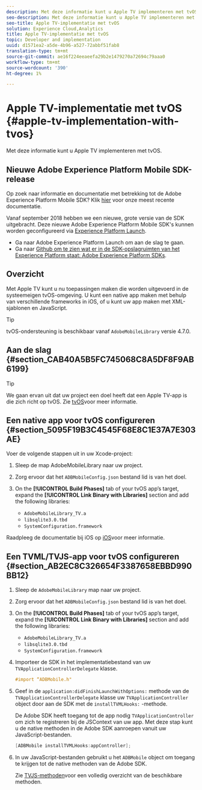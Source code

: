 ```yaml
---
description: Met deze informatie kunt u Apple TV implementeren met tvOS.
seo-description: Met deze informatie kunt u Apple TV implementeren met tvOS.
seo-title: Apple TV-implementatie met tvOS
solution: Experience Cloud,Analytics
title: Apple TV-implementatie met tvOS
topic: Developer and implementation
uuid: d1571ea2-a5de-4b96-a527-72abbf51fab8
translation-type: tm+mt
source-git-commit: ae16f224eeaeefa29b2e1479270a72694c79aaa0
workflow-type: tm+mt
source-wordcount: '390'
ht-degree: 1%

---
```



# Apple TV-implementatie met tvOS {#apple-tv-implementation-with-tvos}

Met deze informatie kunt u Apple TV implementeren met tvOS.

## Nieuwe Adobe Experience Platform Mobile SDK-release

Op zoek naar informatie en documentatie met betrekking tot de Adobe Experience Platform Mobile SDK? Klik [hier](https://aep-sdks.gitbook.io/docs/) voor onze meest recente documentatie.

Vanaf september 2018 hebben we een nieuwe, grote versie van de SDK uitgebracht. Deze nieuwe Adobe Experience Platform Mobile SDK&#39;s kunnen worden geconfigureerd via [Experience Platform Launch](https://www.adobe.com/experience-platform/launch.html).

* Ga naar Adobe Experience Platform Launch om aan de slag te gaan.
* Ga naar [Github om te zien wat er in de SDK-opslagruimten van het Experience Platform staat: Adobe Experience Platform SDKs](https://github.com/Adobe-Marketing-Cloud/acp-sdks).

## Overzicht

Met Apple TV kunt u nu toepassingen maken die worden uitgevoerd in de systeemeigen tvOS-omgeving. U kunt een native app maken met behulp van verschillende frameworks in iOS, of u kunt uw app maken met XML-sjablonen en JavaScript.

>[!TIP]
>
>tvOS-ondersteuning is beschikbaar vanaf `AdobeMobileLibrary` versie 4.7.0.

## Aan de slag {#section_CAB40A5B5FC745068C8A5DF8F9AB6199}

>[!TIP]
>
>We gaan ervan uit dat uw project een doel heeft dat een Apple TV-app is die zich richt op tvOS. Zie [tvOS](https://developer.apple.com/tvos/documentation/)voor meer informatie.

## Een native app voor tvOS configureren {#section_5095F19B3C4545F68E8C1E37A7E303AE}

Voer de volgende stappen uit in uw Xcode-project:

1. Sleep de map AdobeMobileLibrary naar uw project.
1. Zorg ervoor dat het `ADBMobileConfig.json` bestand lid is van het doel.
1. On the **[!UICONTROL Build Phases]** tab of your tvOS app’s target, expand the **[!UICONTROL Link Binary with Libraries]** section and add the following libraries:

   * `AdobeMobileLibrary_TV.a`
   * `libsqlite3.0.tbd`
   * `SystemConfiguration.framework`

Raadpleeg de documentatie bij iOS op [iOS](https://developer.apple.com/ios/resources/)voor meer informatie.

## Een TVML/TVJS-app voor tvOS configureren {#section_AB2EC8C326654F3387658EBBD990BB12}

1. Sleep de `AdobeMobileLibrary` map naar uw project.
1. Zorg ervoor dat het `ADBMobileConfig.json` bestand lid is van het doel.
1. On the **[!UICONTROL Build Phases]** tab of your tvOS app’s target, expand the **[!UICONTROL Link Binary with Libraries]** section and add the following libraries:

   * `AdobeMobileLibrary_TV.a`
   * `libsqlite3.0.tbd`
   * `SystemConfiguration.framework`

1. Importeer de SDK in het implementatiebestand van uw `TVApplicationControllerDelegate` klasse.

   ```objective-c
   #import “ADBMobile.h"
   ```

1. Geef in de `application:didFinishLaunchWithOptions:` methode van de `TVApplicationControllerDelegate` klasse uw `TVApplicationController` object door aan de SDK met de `installTVMLHooks:` -methode.

   De Adobe SDK heeft toegang tot de app nodig `TVApplicationController` om zich te registreren bij de JSContext van uw app. Met deze stap kunt u de native methoden in de Adobe SDK aanroepen vanuit uw JavaScript-bestanden.

   ```objective-c
   [ADBMobile installTVMLHooks:appController];
   ```

1. In uw JavaScript-bestanden gebruikt u het `ADBMobile` object om toegang te krijgen tot de native methoden van de Adobe SDK.

   Zie [TVJS-methoden](/help/ios/apple-tv-implementation-tvos/tvjs-methods.md)voor een volledig overzicht van de beschikbare methoden.


